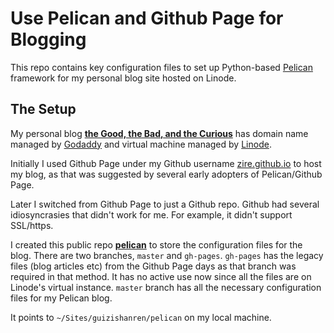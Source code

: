 # Use Pelican and Github Page for Blogging

This repo contains key configuration files to set up Python-based [Pelican](http://docs.getpelican.com/en/stable/) framework for my personal blog site hosted on Linode.

## The Setup

My personal blog **[the Good, the Bad, and the Curious](https://guizishanren.com)** has domain name managed by [Godaddy](https://godaddy.com) and virtual machine managed by [Linode](https://linode.com). 

Initially I used Github Page under my Github username [zire.github.io](https://github.com/zire/zire.github.io) to host my blog, as that was suggested by several early adopters of Pelican/Github Page. 

Later I switched from Github Page to just a Github repo. Github had several idiosyncrasies that didn't work for me. For example, it didn't support SSL/https. 

I created this public repo [**pelican**](https://github.com/zire/pelican) to store the configuration files for the blog. There are two branches, `master` and `gh-pages`. `gh-pages` has the legacy files (blog articles etc) from the Github Page days as that branch was required in that method. It has no active use now since all the files are on Linode's virtual instance. `master` branch has all the necessary configuration files for my Pelican blog.

It points to `~/Sites/guizishanren/pelican` on my local machine.